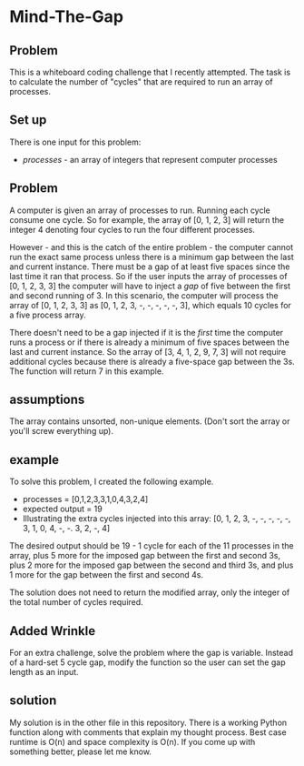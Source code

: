 # Mind-The-Gap

## Problem

This is a whiteboard coding challenge that I recently attempted. The task is to calculate the number of "cycles" that are required to run an array of processes. 

## Set up
There is one input for this problem:
  * *processes* - an array of integers that represent computer processes

## Problem
A computer is given an array of processes to run. Running each cycle consume one cycle. So for example, the array of 
[0, 1, 2, 3] will return the integer 4 denoting four cycles to run the four different processes. 

However - and this is the catch of the entire problem - the computer cannot run the exact same process unless there is a minimum gap between the last and current instance. There must be a gap of at least five spaces since the last time it ran that process.  So if the user inputs the array of processes of [0, 1, 2, 3, 3] the computer will have to inject a *gap* of five between the first and second running of 3. In this scenario, the computer will process the array of [0, 1, 2, 3, 3] as [0, 1, 2, 3, -, -, -, -, -, 3], which equals 10 cycles for a five process array. 

There doesn't need to be a gap injected if it is the *first* time the computer runs a process or if there is already 
a minimum of five spaces between the last and current instance. So the array of [3, 4, 1, 2, 9, 7, 3] will not 
require additional cycles because there is already a five-space gap between the 3s. The function will return 7 in
this example. 

## assumptions
 The array contains unsorted, non-unique elements. (Don't sort the array or you'll screw everything up).
 
 ## example
 To solve this problem, I created the following example.
 * processes = [0,1,2,3,3,1,0,4,3,2,4]
 * expected output = 19
 * Illustrating the extra cycles injected into this array: [0, 1, 2, 3, -, -, -, -, -, 3, 1, 0, 4, -, -. 3, 2, -, 4]
 
 The desired output should be 19 - 1 cycle for each of the 11 processes in the array, plus 5 more for the imposed gap between the first and second 3s, plus 2 more for the imposed gap between the second and third 3s, and plus 1 more for the gap between the first and second 4s. 

 The solution does not need to return the modified array, only the integer of the total number of cycles required. 


## Added Wrinkle
For an extra challenge, solve the problem where the gap is variable. Instead of a hard-set 5 cycle gap, modify the function so the user can set the gap length as an input.


## solution 
My solution is in the other file in this repository. There is a working Python function along with comments that explain my thought process. Best case runtime is O(n) and space complexity is O(n). If you come up with something better, please let me know.
